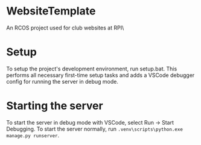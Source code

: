 # WebsiteTemplate
An RCOS project used for club websites at RPI\

# Setup
To setup the project's development environment, run setup.bat.
This performs all necessary first-time setup tasks and adds a VSCode debugger config for running the server in debug mode.

# Starting the server
To start the server in debug mode with VSCode, select Run -> Start Debugging.
To start the server normally, run `.venv\scripts\python.exe manage.py runserver`.
